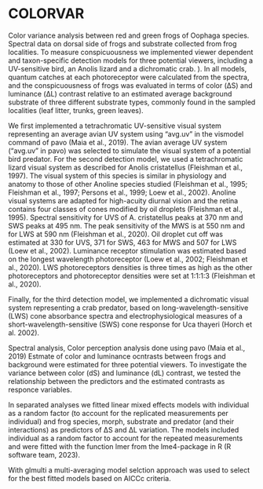 # COLORVAR
Color variance analysis between red and green frogs of Oophaga species.
Spectral data on dorsal side of frogs and substrate collected from frog localities.
To measure conspicuousness we implemented viewer dependent and taxon-specific
detection models for three potential viewers, including a UV-sensitive bird,
an Anolis lizard and a dichromatic crab. ). In all models, quantum catches at 
each photoreceptor were calculated from the spectra, and the conspicuousness of 
frogs was evaluated in terms of color (ΔS) and luminance (ΔL) contrast relative 
to an estimated average background substrate of three different substrate types, 
commonly found in the sampled localities (leaf litter, trunks, green leaves). 

We first implemented a tetrachromatic UV-sensitive visual system representing 
an average avian UV system using “avg.uv” in the vismodel command of pavo (Maia et al., 2019). 
The avian average UV system (“avg.uv” in pavo) was selected to simulate the 
visual system of a potential bird predator. For the second detection model,
we used a tetrachromatic lizard  visual system as described for Anolis cristatellus 
(Fleishman et al., 1997). The visual system  of this species is similar in physiology
and anatomy to those of other Anoline species studied 
(Fleishman et al., 1995; Fleishman et al., 1997; Persons et al., 1999; Loew et al., 2002). 
Anoline visual systems are adapted for high-acuity diurnal vision and the retina contains
four classes of cones modified by oil droplets (Fleishman et al., 1995). Spectral sensitivity 
for UVS of A. cristatellus peaks at 370 nm and SWS peaks at 495 nm. The peak sensitivity of 
the MWS is at 550 nm and for LWS at 590 nm (Fleishman et al., 2020). Oil droplet cut off was
estimated at 330 for UVS, 371 for SWS, 463 for MWS and 507 for LWS (Loew et al., 2002). 
Luminance receptor stimulation was estimated based on the longest wavelength photoreceptor 
(Loew et al., 2002; Fleishman et al., 2020). LWS photoreceptors densities is three times 
as high as the other photoreceptors and photoreceptor densities were set at 1:1:1:3 
(Fleishman et al., 2020). 

Finally, for the third detection model, we implemented a dichromatic visual system 
representing a crab predator, based on long-wavelength-sensitive (LWS) cone 
absorbance spectra and electrophysiological measures of a short-wavelength-sensitive 
(SWS) cone response for Uca thayeri (Horch et al. 2002).

Spectral analysis, Color perception analysis done using pavo (Maia et al., 2019)
Estmate of color and luminance ocntrasts between frogs and background were
estimated for three potential viewers. To investigate the variance between
color (dS) and luminance (dL) contrast, we tested the relationship between the
predictors and the estimated contrasts as responce variables. 

In separated analyses we fitted linear mixed effects models with individual 
as a random factor (to account for the replicated measurements per individual) 
and frog species, morph, substrate and predator (and their interactions) as
predictors of ΔS and ΔL variation. The models included individual as a random 
factor to account for the repeated measurements and were fitted with the 
function lmer from the lme4-package in R (R software team, 2023). 

With glmulti a multi-averaging model selction approach was used to select for
the best fitted models based on AICCc criteria.
